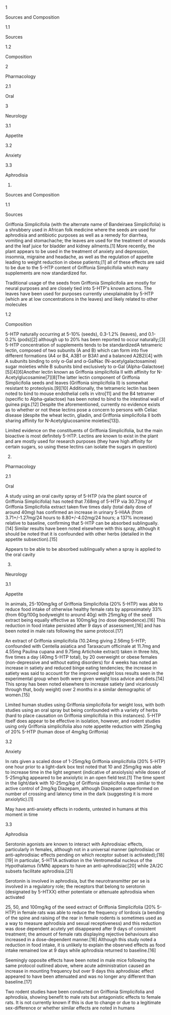 1

Sources and Composition

1.1

Sources

1.2

Composition

2

Pharmacology

2.1

Oral

3

Neurology

3.1

Appetite

3.2

Anxiety

3.3

Aphrodisia

1.

Sources and Composition

1.1

Sources

Griffonia Simplicifolia (with the alternate name of Bandeiraea Simplicifolia) is a shrubbery used in African folk medicine where the seeds are used for aphrodisia and antibiotic purposes as well as a remedy for diarrhea, vomiting and stomachache; the leaves are used for the treatment of wounds and the leaf juice for bladder and kidney ailments.[1] More recently, the plant appears to be used in the treatment of anxiety and depression, insomnia, migraine and headache, as well as the regulation of appetite leading to weight reduction in obese patients;[1] all of these effects are said to be due to the 5-HTP content of Griffonia Simplicifolia which many supplements are now standardized for.


Traditional usage of the seeds from Griffonia Simplicifolia are mostly for neural purposes and are closely tied into 5-HTP's known actions. The leaves have been used for purposes currently unexplainable by 5-HTP (which are at low concentrations in the leaves) and likely related to other molecules


1.2

Composition

5-HTP naturally occurring at 5-10% (seeds), 0.3-1.2% (leaves), and 0.1-0.2% (pods)[2] although up to 20% has been reported to occur naturally;[3] 5-HTP concentration of supplements tends to be standardizedA tetrameric lectin, composed of two subunits (A and B) which can form into five different formations (A4 or B4, A3B1 or B3A1 and a balanced A2B2)[4] with A subunits binding to only α-Gal and α-GalNac (N-acetylgalactosamine) sugar moieties while B subunits bind exclusively to α-Gal (Alpha-Galactose)[5][4][6]Another lectin known as Griffonia simplicifolia II with affinity for N-Acetylglucosamine[7][8]The latter lectin component of Griffonia Simplicifolia seeds and leaves (Griffonia simplicifolia II) is somewhat resistant to proteolysis.[9][10] Additionally, the tetrameric lectin has been noted to bind to mouse endothelial cells in vitro[11] and the B4 tetramer (specific to Alpha-galactose) has been noted to bind to the intestinal wall of guinea pigs.[12] Despite the aforementioned, currently no evidence exists as to whether or not these lectins pose a concern to persons with Celiac disease (despite the wheat lectin, gliadin, and Griffonia simplicifolia II both sharing affinity for N-Acetylglucosamine moieties[13]).


Limited evidence on the constituents of Griffonia Simplicifolia, but the main bioactive is most definitely 5-HTP. Lectins are known to exist in the plant and are mostly used for research purposes (they have high affinity for certain sugars, so using these lectins can isolate the sugars in question)


2.

Pharmacology

2.1

Oral

A study using an oral cavity spray of 5-HTP (via the plant source of Griffonia Simplicifolia) has noted that 7.68mg of 5-HTP via 30.72mg of Griffonia Simplicifolia extract taken five times daily (total daily dose of around 40mg) has confirmed an increase in urinary 5-HIAA (from 3.71+/-1.27mg/24 hours to 8.80+/-4.02mg/24 hours; a 137% increase) relative to baseline, confirming that 5-HTP can be absorbed sublingually.[14] Similar results have been noted elsewhere with this spray, although it should be noted that it is confounded with other herbs (detailed in the appetite subsection).[15]


Appears to be able to be absorbed sublingually when a spray is applied to the oral cavity


3.

Neurology

3.1

Appetite

In animals, 25-100mg/kg of Griffonia Simplicifolia (20% 5-HTP) was able to reduce food intake of otherwise healthy female rats by approximately 33% (from 60g/100g bodyweight to around 40g) with 25mg/kg of the seed extract being equally effective as 100mg/kg (no dose dependence).[16] This reduction in food intake persisted after 9 days of assessment,[16] and has been noted in male rats following the same protocol.[17]

An extract of Griffonia simplicifolia (10.24mg giving 2.56mg 5-HTP; confounded with Centella asiatica and Taraxacum officinale at 11.7mg and 4.55mg Paulina cupana and 9.75mg Artichoke extract) taken in three hits, five times a day (40mg 5-HTP total), by 20 overweight or obese females (non-depressive and without eating disorders) for 4 weeks has noted an increase in satiety and reduced binge eating tendencies; the increase in satiety was said to account for the improved weight loss results seen in the experimental group when both were given weight loss advice and diets.[14] This spray has been noted elsewhere to increase satiety (and vicariously through that, body weight) over 2 months in a similar demographic of women.[15]


Limited human studies using Griffonia simplicifolia for weight loss, with both studies using an oral spray but being confounded with a variety of herbs (hard to place causation on Griffonia simplicifolia in this instances). 5-HTP itself does appear to be effective in isolation, however, and rodent studies using only Griffonia simplicifolia also note appetite reduction with 25mg/kg of 20% 5-HTP (human dose of 4mg/kg Griffonia)


3.2

Anxiety

In rats given a scaled dose of 1-25mg/kg Griffonia simplicifolia (20% 5-HTP) one hour prior to a light-dark box test noted that 10 and 25mg/kg was able to increase time in the light segment (indicative of anxiolysis) while doses of 5-25mg/kg appeared to be anxiolytic in an open field test.[1] The time spent in the light/dark with 10-25mg/kg of Griffonia simplicifolia was similar to the active control of 2mg/kg Diazepam, although Diazepam outperformed on number of crossing and latency time in the dark (suggesting it is more anxiolytic).[1]


May have anti-anxiety effects in rodents, untested in humans at this moment in time


3.3

Aphrodisia

Serotonin agonists are known to interact with Aphrodisiac effects, particularly in females, although not in a universal manner (aphrodisiac or anti-aphrodisiac effects pending on which receptor subset is activated);[18][19] in particular, 5-HT1A activation in the Ventromedial nucleus of the Hypothalamus (VMN) appears to have an anti-aphrodisiac[20] while 2A/2C subsets facilitate aphrodisia.[21]


Serotonin is involved in aphrodisia, but the neurotransmitter per se is involved in a regulatory role; the receptors that belong to serotonin (designated by 5-HTXX) either potentiate or attenuate aphrodisia when activated


25, 50, and 100mg/kg of the seed extract of Griffonia Simplicifolia (20% 5-HTP) in female rats was able to reduce the frequency of lordosis (a bending of the spine and raising of the rear in female rodents is sometimes used as a way to measure aphrodisia and sexual receptiveness) and this reduction was dose dependent acutely yet disappeared after 9 days of consistent treatment; the amount of female rats displaying rejective behaviours also increased in a dose-dependent manner.[16] Although this study noted a reduction in food intake, it is unlikely to explain the observed effects as food intake remained low at 9 days while aphrodisia returned to baseline.[16]

Seemingly opposite effects have been noted in male mice following the same protocol outlined above, where acute administration caused an increase in mounting frequency but over 9 days this aphrodisiac effect appeared to have been attenuated and was no longer any different than baseline.[17]


Two rodent studies have been conducted on Griffonia Simplicifolia and aphrodisia, showing benefit to male rats but antagonistic effects to female rats. It is not currently known if this is due to change or due to a legitimate sex-difference or whether similar effects are noted in humans


